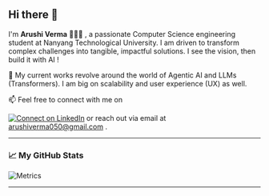 ## Hi there 👋

I'm **Arushi Verma** 👩🏻‍💻 , a passionate Computer Science engineering student at Nanyang Technological University. I am driven to transform complex challenges into tangible, impactful solutions. I see the vision, then build it with AI !

🔭 My current works revolve around the world of Agentic AI and LLMs (Transformers). I am big on scalability and user experience (UX) as well.

📫 Feel free to connect with me on 

[![Connect on LinkedIn](https://img.shields.io/badge/LinkedIn-%230077B5)](https://www.linkedin.com/in/vermarushi) or reach out via email at arushiverma050@gmail.com .

---

### 📈 My GitHub Stats

![Metrics](https://github.com/aru6hi/aru6hi/blob/github-metrics/github-metrics.svg)

---
